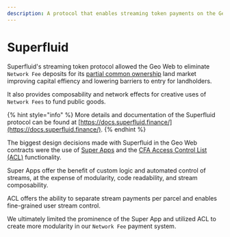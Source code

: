 ```yaml
---
description: A protocol that enables streaming token payments on the Geo Web
---
```


# Superfluid

Superfluid's streaming token protocol allowed the Geo Web to eliminate `Network Fee` deposits for its [partial common ownership](../../../concepts/partial-common-ownership.md) land market improving capital effiency and lowering barriers to entry for landholders.

It also provides composability and network effects for creative uses of `Network Fees` to fund public goods.

{% hint style="info" %}
More details and documentation of the Superfluid protocol can be found at [https://docs.superfluid.finance/](https://docs.superfluid.finance/).
{% endhint %}

The biggest design decisions made with Superfluid in the Geo Web contracts were the use of [Super Apps](https://docs.superfluid.finance/superfluid/developers/developer-guides/super-apps) and the [CFA Access Control List (ACL)](https://docs.superfluid.finance/superfluid/developers/solidity-examples/cfa-access-control-list-acl) functionality.

Super Apps offer the benefit of custom logic and automated control of streams, at the expense of modularity, code readability, and stream composability.

ACL offers the ability to separate stream payments per parcel and enables fine-grained user stream control.

We ultimately limited the prominence of the Super App and utilized ACL to create more modularity in our `Network Fee` payment system.

